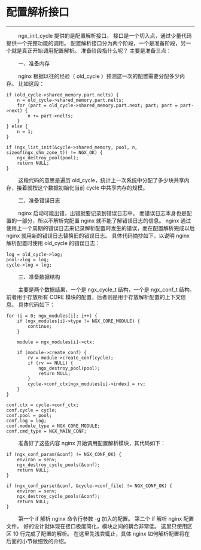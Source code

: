 # 配置解析接口
***

&emsp;&emsp;
ngx_init_cycle 提供的是配置解析接口。
接口是一个切入点，通过少量代码提供一个完整功能的调用。
配置解析接口分为两个阶段，一个是准备阶段，另一个就是真正开始调用配置解析。
准备阶段指什么呢？
主要是准备三点：

&emsp;&emsp;
一、准备内存

&emsp;&emsp;
nginx 根据以往的经验（ old_cycle ）预测这一次的配置需要分配多少内存。
比如这段：

    if (old_cycle->shared_memory.part.nelts) {
        n = old_cycle->shared_memory.part.nelts;
        for (part = old_cycle->shared_memory.part.next; part; part = part->next) {
            n += part->nelts;
        }
    } else {
        n = 1;
    }

    if (ngx_list_init(&cycle->shared_memory, pool, n, sizeof(ngx_shm_zone_t)) != NGX_OK) {
        ngx_destroy_pool(pool);
        return NULL;
    }

&emsp;&emsp;
这段代码的意思是遍历 old_cycle，统计上一次系统中分配了多少块共享内存，接着就按这个数据初始化当前 cycle 中共享内存的规模。

&emsp;&emsp;
二、准备错误日志

&emsp;&emsp;
nginx 启动可能出错，出错就要记录到错误日志中。
而错误日志本身也是配置的一部分，所以不解析完配置 nginx 就不能了解错误日志的信息。
nginx 通过使用上一个周期的错误日志来记录解析配置时发生的错误，而在配置解析完成以后 nginx 就用新的错误日志替换旧的错误日志。
具体代码摘抄如下，以说明 nginx 解析配置时使用 old_cycle 的错误日志：

    log = old_cycle->log;
    pool->log = log;
    cycle->log = log;

&emsp;&emsp;
三、准备数据结构

&emsp;&emsp;
主要是两个数据结果，一个是 ngx_cycle_t 结构，一个是 ngx_conf_t 结构。
前者用于存放所有 CORE 模块的配置，后者则是用于存放解析配置的上下文信息。
具体代码如下：

    for (i = 0; ngx_modules[i]; i++) {
        if (ngx_modules[i]->type != NGX_CORE_MODULE) {
            continue;
        }

        module = ngx_modules[i]->ctx;

        if (module->create_conf) {
            rv = module->create_conf(cycle);
            if (rv == NULL) {
                ngx_destroy_pool(pool);
                return NULL;
            }
            cycle->conf_ctx[ngx_modules[i]->index] = rv;
        }
    }

    conf.ctx = cycle->conf_ctx;
    conf.cycle = cycle;
    conf.pool = pool;
    conf.log = log;
    conf.module_type = NGX_CORE_MODULE;
    conf.cmd_type = NGX_MAIN_CONF;

&emsp;&emsp;
准备好了这些内容 nginx 开始调用配置解析模块，其代码如下：

    if (ngx_conf_param(&conf) != NGX_CONF_OK) {
        environ = senv;
        ngx_destroy_cycle_pools(&conf);
        return NULL;
    }

    if (ngx_conf_parse(&conf, &cycle->conf_file) != NGX_CONF_OK) {
        environ = senv;
        ngx_destroy_cycle_pools(&conf);
        return NULL;
    }

&emsp;&emsp;
第一个 if 解析 nginx 命令行参数 -g 加入的配置。
第二个 if 解析 nginx 配置文件。
好的设计就体现在接口极度简化，模块之间的耦合非常低。
这里只使用区区 10 行完成了配置的解析。
在这里先浅尝辄止，具体 nginx 如何解析配置将在后面的小节做细致的介绍。


